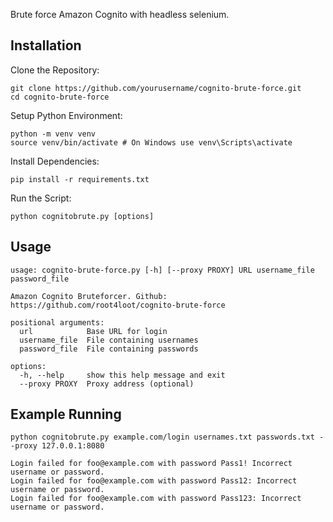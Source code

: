 Brute force Amazon Cognito with headless selenium.

## Installation

Clone the Repository:
```
git clone https://github.com/yourusername/cognito-brute-force.git
cd cognito-brute-force
```
Setup Python Environment:
```
python -m venv venv
source venv/bin/activate # On Windows use venv\Scripts\activate
```
Install Dependencies:
```
pip install -r requirements.txt
```
Run the Script:
```
python cognitobrute.py [options]
```

## Usage

```
usage: cognito-brute-force.py [-h] [--proxy PROXY] URL username_file password_file

Amazon Cognito Bruteforcer. Github: https://github.com/root4loot/cognito-brute-force

positional arguments:
  url            Base URL for login
  username_file  File containing usernames
  password_file  File containing passwords

options:
  -h, --help     show this help message and exit
  --proxy PROXY  Proxy address (optional)
```


 ## Example Running

 ```
 python cognitobrute.py example.com/login usernames.txt passwords.txt --proxy 127.0.0.1:8080

Login failed for foo@example.com with password Pass1! Incorrect username or password.
Login failed for foo@example.com with password Pass12: Incorrect username or password.
Login failed for foo@example.com with password Pass123: Incorrect username or password.
```
